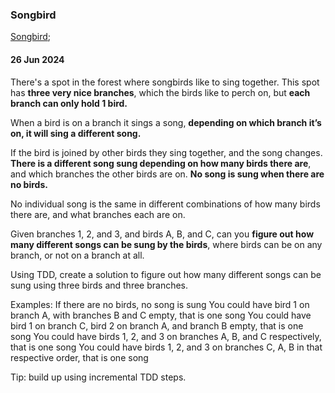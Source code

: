 ### Songbird                                                   
[Songbird]("https://www.codurance.com/katas/songbird-kata");

#### 26 Jun 2024
There's a spot in the forest where songbirds like to sing together. This spot has **three very nice branches**, which the birds like to perch on, but **each branch can only hold 1 bird.**

When a bird is on a branch it sings a song, **depending on which branch it’s on, it will sing a different song.**

If the bird is joined by other birds they sing together, and the song changes. **There is a different song sung depending on how many birds there are**, and which branches the other birds are on. **No song is sung when there are no birds.**

No individual song is the same in different combinations of how many birds there are, and what branches each are on.

Given branches 1, 2, and 3, and birds A, B, and C, can you **figure out how many different songs can be sung by the birds**, where birds can be on any branch, or not on a branch at all.

Using TDD, create a solution to figure out how many different songs can be sung using three birds and three branches.

Examples:
If there are no birds, no song is sung
You could have bird 1 on branch A, with branches B and C empty, that is one song
You could have bird 1 on branch C, bird 2 on branch A, and branch B empty, that is one song
You could have birds 1, 2, and 3 on branches A, B, and C respectively, that is one song
You could have birds 1, 2, and 3 on branches C, A, B in that respective order, that is one song

Tip: build up using incremental TDD steps.
